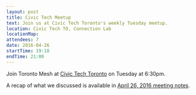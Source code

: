 ```yaml
---
layout: post
title: Civic Tech Meetup
text: Join us at Civic Tech Toronto's weekly Tuesday meetup.
location: Civic Tech TO, Connection Lab
locationMap:
attendees: 7
date: 2016-04-26
startTime: 19:10
endTime: 21:00
---
```


Join Toronto Mesh at [Civic Tech Toronto](http://civictech.ca) on Tuesday at 6:30pm.

A recap of what we discussed is available in [April 26, 2016 meeting notes](https://github.com/tomeshnet/documents/blob/master/meeting_notes/20160426_meeting-notes.md).
